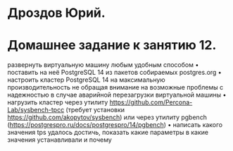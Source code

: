 # Дроздов Юрий.
# Домашнее задание к занятию 12.

развернуть виртуальную машину любым удобным способом
• поставить на неё PostgreSQL 14 из пакетов собираемых postgres.org
• настроить кластер PostgreSQL 14 на максимальную производительность не
обращая внимание на возможные проблемы с надежностью в случае
аварийной перезагрузки виртуальной машины
• нагрузить кластер через утилиту
https://github.com/Percona-Lab/sysbench-tpcc (требует установки
https://github.com/akopytov/sysbench) или через утилиту pgbench (https://postgrespro.ru/docs/postgrespro/14/pgbench)
• написать какого значения tps удалось достичь, показать какие параметры в
какие значения устанавливали и почему

